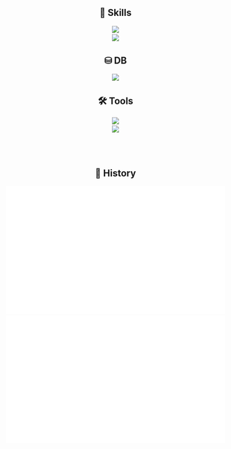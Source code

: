<div align = "center">

<!-- 
<h2><b>👋🏼 Introduce </b></h2>
<strong>안녕하세요</strong> </br>
-->
<h2><b>📖 Skills </b></h2>
  
<p align="center">
  <img src="https://skillicons.dev/icons?i=html,css,js" />
  </br>
  <img src="https://skillicons.dev/icons?i=java,spring" />
  </br>
  <!-- <img src="https://skillicons.dev/icons?i=jquery" /> -->
  <!-- <img src="https://skillicons.dev/icons?i=c" /> -->
  <!-- <img src="https://skillicons.dev/icons?i=python" /> -->
  <!-- <img src="https://skillicons.dev/icons?i=hibernate" /> -->
  <!-- <img src="https://skillicons.dev/icons?i=nodejs" /> -->
  <!-- <img src="https://skillicons.dev/icons?i=androidstudio" /> -->
  <h2><b>⛁ DB <b></h2>
  <img src="https://skillicons.dev/icons?i=mysql" />
  </br>
  <!--   <img src="https://skillicons.dev/icons?i=heroku" /> -->
</p>

<h2><b>🛠 Tools <b></h2>
<p>
  
  <img src="https://skillicons.dev/icons?i=vscode,visualstudio" />
  </br>
  <img src="https://skillicons.dev/icons?i=postman,github,notion" />
  </br>
</p>
  
  
</br></br>
 
<h2><b>🧾 History <b></h2>
<div>
    <a href ="#">
      <img style="align:center" src="https://raw.githubusercontent.com/Yu-YoungWoo/github-stats-transparent/output/generated/overview.svg">
    </a>
    <a href ="#">
      <img style="align:center" src="https://raw.githubusercontent.com/Yu-YoungWoo/github-stats-transparent/output/generated/languages.svg" >
    </a>
</div>
</div>


